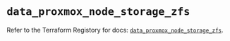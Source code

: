 # `data_proxmox_node_storage_zfs`

Refer to the Terraform Registory for docs: [`data_proxmox_node_storage_zfs`](https://www.terraform.io/docs/providers/proxmox/d/node_storage_zfs).
